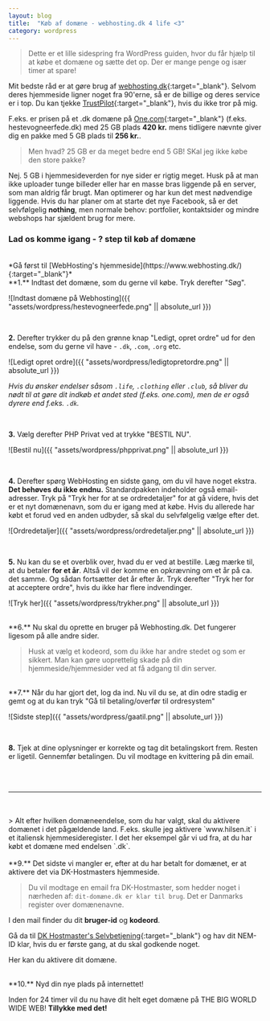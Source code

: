 ```yaml
---
layout: blog
title:  "Køb af domæne - webhosting.dk 4 life <3"
category: wordpress
---
```


> Dette er et lille sidespring fra WordPress guiden, hvor du får hjælp til at købe et domæne og sætte det op. Der er mange penge og især timer at spare!

Mit bedste råd er at gøre brug af [webhosting.dk](https://www.webhosting.dk/){:target="_blank"}. Selvom deres hjemmeside ligner noget fra 90'erne, så er de billige og deres service er i top. Du kan tjekke [TrustPilot](https://dk.trustpilot.com/review/www.webhosting.dk){:target="_blank"}, hvis du ikke tror på mig. 

F.eks. er prisen på et .dk domæne på [One.com](https://www.one.com/da/){:target="_blank"} (f.eks. hestevogneerfede.dk) med 25 GB plads **420 kr.** mens tidligere nævnte giver dig en pakke med 5 GB plads til **256 kr.**. 

> Men hvad? 25 GB er da meget bedre end 5 GB! SKal jeg ikke købe den store pakke?

Nej. 5 GB i hjemmesideverden for nye sider er rigtig meget. Husk på at man ikke uploader tunge billeder eller har en masse bras liggende på en server, som man aldrig får brugt. Man optimerer og har kun det mest nødvendige liggende. Hvis du har planer om at starte det nye Facebook, så er det selvfølgelig **nothing**, men normale behov: portfolier, kontaktsider og mindre webshops har sjældent brug for mere.

### Lad os komme igang - ? step til køb af domæne

<br>
*Gå først til [WebHosting's hjemmeside](https://www.webhosting.dk/){:target="_blank"}*

<br>
**1.** Indtast det domæne, som du gerne vil købe. Tryk derefter "Søg".

![Indtast domæne på Webhosting]({{ "assets/wordpress/hestevogneerfede.png" || absolute_url }})

<br>

**2.** Derefter trykker du på den grønne knap "Ledigt, opret ordre" ud for den endelse, som du gerne vil have - `.dk`, `.com`, `.org` etc.

![Ledigt opret ordre]({{ "assets/wordpress/ledigtopretordre.png" || absolute_url }})

*Hvis du ønsker endelser såsom `.life`, `.clothing` eller `.club`, så bliver du nødt til at gøre dit indkøb et andet sted (f.eks. one.com), men de er også dyrere end f.eks. `.dk`.*

<br>

**3.** Vælg derefter PHP Privat ved at trykke "BESTIL NU".


![Bestil nu]({{ "assets/wordpress/phpprivat.png" || absolute_url }})


<br>

**4.** Derefter spørg WebHosting en sidste gang, om du vil have noget ekstra. **Det behøves du ikke endnu.** Standardpakken indeholder også email-adresser. Tryk på "Tryk her for at se ordredetaljer" for at gå videre, hvis det er et nyt domænenavn, som du er igang med at købe. Hvis du allerede har købt et forud ved en anden udbyder, så skal du selvfølgelig vælge efter det.


![Ordredetaljer]({{ "assets/wordpress/ordredetaljer.png" || absolute_url }})


<br>

**5.** Nu kan du se et overblik over, hvad du er ved at bestille. Læg mærke til, at du betaler **for et år**. Altså vil der komme en opkrævning om et år på ca. det samme. Og sådan fortsætter det år efter år.
Tryk derefter "Tryk her for at acceptere ordre", hvis du ikke har flere indvendinger.

![Tryk her]({{ "assets/wordpress/trykher.png" || absolute_url }})

<br>
**6.** Nu skal du oprette en bruger på Webhosting.dk. Det fungerer ligesom på alle andre sider. 

> Husk at vælg et kodeord, som du ikke har andre stedet og som er sikkert. Man kan gøre uoprettelig skade på din hjemmeside/hjemmesider ved at få adgang til din server.

<br>
**7.** Når du har gjort det, log da ind. Nu vil du se, at din odre stadig er gemt og at du kan tryk "Gå til betaling/overfør til ordresystem"

![Sidste step]({{ "assets/wordpress/gaatil.png" || absolute_url }})

<br>

**8.** Tjek at dine oplysninger er korrekte og tag dit betalingskort frem. Resten er ligetil. Gennemfør betalingen. Du vil modtage en kvittering på din email.

<br>
<br>

-----------------------

<br>
<br>
> Alt efter hvilken domæneendelse, som du har valgt, skal du aktivere domænet i det pågældende land. F.eks. skulle jeg aktivere `www.hilsen.it` i et italiensk hjemmesideregister. I det her eksempel går vi ud fra, at du har købt et domæne med endelsen `.dk`.


<br>
<br>
**9.** Det sidste vi mangler er, efter at du har betalt for domænet, er at aktivere det via DK-Hostmasters hjemmeside. 

> Du vil modtage en email fra DK-Hostmaster, som hedder noget i nærheden af: `dit-domæne.dk er klar til brug`. Det er Danmarks register over domænenavne.

I den mail finder du dit **bruger-id** og **kodeord**. 

Gå da til [DK Hostmaster's Selvbetjening](https://selvbetjening.dk-hostmaster.dk/){:target="_blank"} og hav dit NEM-ID klar, hvis du er første gang, at du skal godkende noget.

Her kan du aktivere dit domæne.


<br>
**10.** Nyd din nye plads på internettet!

Inden for 24 timer vil du nu have dit helt eget domæne på THE BIG WORLD WIDE WEB! **Tillykke med det!**















